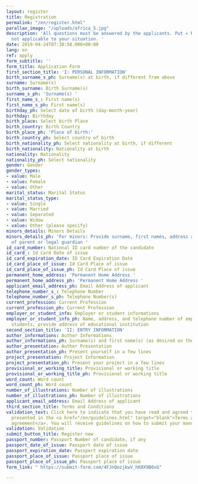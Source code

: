```yaml
---
layout: register
title: Registration
permalink: "/en/register.html"
parallax_image: "/uploads/africa_5.jpg"
description: 'All questions must be answered by the applicants. Put « NA » for questions
  not applicable to your situation. '
date: 2019-04-24T07:38:58.000+00:00
lang: en
ref: apply
form_subtitle: ''
form_title: Application Form
first_section_title: 'I: PERSONAL INFORMATION'
birth_surname_s_ph: Surname(s) at birth, if different from above
surname: Surname(s)
birth_surname: Birth Surname(s)
surname_s_ph: 'Surname(s) '
first_name_s_: First name(s)
first_name_s_ph: First name(s)
birthday_ph: Select date of birth (day-month-year)
birthday: Birthday
birth_place: Select birth Place
birth_country: Birth Country
birth_place_ph: 'Place of birth:'
birth_country_ph: Select country of birth
birth_nationality_ph: Select nationality at birth, if different
birth_nationality: Nationality at birth
nationality: Nationality
nationality_ph: Select nationality
gender: Gender
gender_types:
- value: Male
- value: Female
- value: Other
marital_status: Marital Status
marital_status_type:
- value: Single
- value: Married
- value: Separated
- value: Widow
- value: Other (please specify)
minors_details: Minors Details
minors_details_ph: 'For minors: Provide surname, first names, address and nationality
  of parent or legal guardian '
id_card_number: National ID card number of the candidate
id_card_: Id Card Date of issue
id_card_expiration_date: ID Card Expiration Date
id_card_place_of_issue: Id Card Place of issue
id_card_place_of_issue_ph: Id Card Place of issue
permanent_home_address: 'Permanent Home Address '
permanent_home_address_ph: 'Permanent Home Address '
applicant_email_address_ph: Email Address of applicant
telephone_number_s_: Telephone Number
telephone_number_s_ph: Telephone Number(s)
current_profession: Current Profession
current_profession_ph: Current Profession
employer_or_student_info: Employer or student informations
employer_or_student_info_ph: Name, address, and telephone number of employer. For
  students, provide address of educational institution
second_section_title: 'II: ENTRY INFORMATION'
author_informations: Author Informations
author_informations_ph: Surname(s) and first name(s) (as desired on the manuscript)
author_presentation: Author Presentation
author_presentation_ph: Present yourself in a few lines
project_presentation: Project Information
project_presentation_ph: Present your project in a few lines
provisional_or_working_title: Provisional or working title
provisional_or_working_title_ph: Provisional or working title
word_count: Word count
word_count_ph: Word count
number_of_illustrations: Number of illustrations
number_of_illustrations_ph: Number of illustrations
applicant_email_address: Email Address of applicant
third_section_title: Terms and Conditions
validation_text: Click here to indicate that you have read and agreed to the terms
  presented in the <a href="/en/guidelines.html" target="blank">Terms and Conditions
  agreement</a>. You will receive guidelines on how to submit your manuscript.
validation: Validation
submit_button_title: Register now
passport_number: Passport Number of candidate, if any
passport_date_of_issue: Passport date of issue
passport_expiration_date: Passport expiration date
passport_place_of_issue: Passport place of issue
passport_place_of_issue_ph: Passport place of issue
form_link: " https://submit-form.com/4FJnQozjkwV_hK0X9B0xG"

---
```

